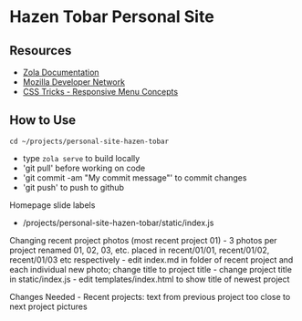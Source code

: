 # Hazen Tobar Personal Site
## Resources
- [Zola Documentation](https://www.getzola.org/documentation/getting-started/overview/)
- [Mozilla Developer Network](https://developer.mozilla.org/en-US/)
- [CSS Tricks - Responsive Menu Concepts](https://css-tricks.com/responsive-menu-concepts/)
## How to Use
`cd ~/projects/personal-site-hazen-tobar`
- type `zola serve` to build locally
- 'git pull' before working on code
- 'git commit -am "My commit message"' to commit changes
- 'git push' to push to github

Homepage slide labels
- /projects/personal-site-hazen-tobar/static/index.js

Changing recent project photos (most recent project 01)
	- 3 photos per project renamed 01, 02, 03, etc. placed in recent/01/01, recent/01/02, recent/01/03 etc respectively
	- edit index.md in folder of recent project and each individual new photo; change title to project title
	- change project title in static/index.js
	- edit templates/index.html to show title of newest project

Changes Needed
	- Recent projects: text from previous project too close to next project pictures
